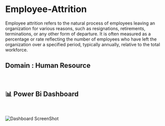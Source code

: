 # Employee-Attrition
Employee attrition refers to the natural process of employees leaving an organization for various reasons, such as resignations, retirements, terminations, or any other form of departure. It is often measured as a percentage or rate reflecting the number of employees who have left the organization over a specified period, typically annually, relative to the total workforce.
<br>
## Domain : Human Resource
<br>

## 📊 Power Bi Dashboard
<br>

![Dashboard ScreenShot](https://github.com/vishalmdesai/Employee-Attrition/assets/153223711/7a3b2830-3283-46c6-a453-d15a33292e76)



